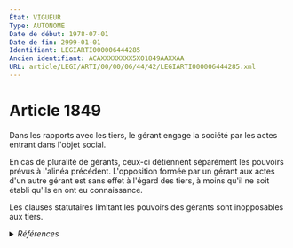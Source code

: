 ```yaml
---
État: VIGUEUR
Type: AUTONOME
Date de début: 1978-07-01
Date de fin: 2999-01-01
Identifiant: LEGIARTI000006444285
Ancien identifiant: ACAXXXXXXXX5X01849AAXXAA
URL: article/LEGI/ARTI/00/00/06/44/42/LEGIARTI000006444285.xml
---
```


<h1>Article 1849</h1>

Dans les rapports avec les tiers, le gérant engage la société par les actes
entrant dans l'objet social.<br />

En cas de pluralité de gérants, ceux-ci détiennent séparément les pouvoirs
prévus à l'alinéa précédent. L'opposition formée par un gérant aux actes d'un
autre gérant est sans effet à l'égard des tiers, à moins qu'il ne soit établi
qu'ils en ont eu connaissance.<br />

Les clauses statutaires limitant les pouvoirs des gérants sont inopposables aux
tiers.


<details>
  <summary><em>Références</em></summary>

  <h2>Textes faisant référence à l'article</h2>
  
  <ul>
    <li>
      <a href="https://legal.tricoteuses.fr//redirection/JORFTEXT000000886567?vers=git&vers=legifrance">Loi n°78-9 du 4 janvier 1978 MODIFIANT LE TITRE IX DU LIVRE III DU CODE CIVIL</a> CREATION cible
    </li>
  </ul>
  
  <h2>Références faites par l'article</h2>
  
  <ul>
    <li>
      1978-01-04 CREATION source <a href="https://legal.tricoteuses.fr//redirection/JORFTEXT000000886567?vers=git&vers=legifrance">Loi n°78-9 du 4 janvier 1978 MODIFIANT LE TITRE IX DU LIVRE III DU CODE CIVIL</a>
    </li>
  </ul>
</details>
